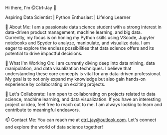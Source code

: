 Hi there, I'm @Ctrl-Jay 👋

Aspiring Data Scientist | Python Enthusiast | Lifelong Learner

🌱 About Me:
I am a passionate data science student with a strong interest in data-driven product management, machine learning, and big data. Currently, my focus is on honing my Python skills using VScode, Jupyter notebooks and Spyder to analyze, manipulate, and visualize data. I am eager to explore the endless possibilities that data science offers and its potential to drive impactful decisions.

💼 What I'm Working On:
I am currently diving deep into data mining, data manipulation, and data visualization techniques. I believe that understanding these core concepts is vital for any data-driven professional. My goal is to not only expand my knowledge but also gain hands-on experience by collaborating on exciting projects.

🤝 Let's Collaborate:
I am open to collaborating on projects related to data science, machine learning, and data visualization. If you have an interesting project or idea, feel free to reach out to me. I am always looking to learn and contribute to meaningful endeavors.

📫 Contact Me:
You can reach me at ctrl_jay@outlook.com. Let's connect and explore the world of data science together!

<!---
Ctrl-Jay/Ctrl-Jay is a ✨ special ✨ repository because its `README.md` (this file) appears on your GitHub profile.
You can click the Preview link to take a look at your changes.
--->
